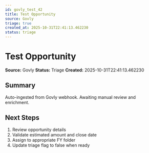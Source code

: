 ```yaml
---
id: govly_test_42
title: Test Opportunity
source: Govly
triage: true
created_at: 2025-10-31T22:41:13.462230
status: triage
---
```


# Test Opportunity

**Source:** Govly
**Status:** Triage
**Created:** 2025-10-31T22:41:13.462230

## Summary

Auto-ingested from Govly webhook. Awaiting manual review and enrichment.

## Next Steps

1. Review opportunity details
2. Validate estimated amount and close date
3. Assign to appropriate FY folder
4. Update triage flag to false when ready
